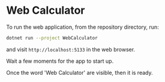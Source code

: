# Web Calculator

To run the web application, from the repository directory, run:

```sh
dotnet run --project WebCalculator
```

and visit `http://localhost:5133` in the web browser.

Wait a few moments for the app to start up.

Once the word 'Web Calculator' are visible, then it is ready.